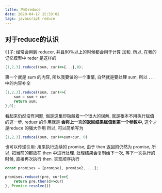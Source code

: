 ```yaml
---
title: 再谈reduce
date: 2020-04-17 15:59:02
tags: javascript reduce
---
```


## 对于reduce的认识

引子:
经常会用到 reducer, 并且80%以上的时候都会用于计算 加和. 所以, 在我的记忆模型中
reder 是这样的

```js
[1,2,3].reduce((sum, cur)=>{...},0);
```

第一个就是 sum 的内容, 所以我要做的一个事情, 自然就是要处理 sum, 所以 `...` 中的内容补全

```js
[1,2,3].reduce((sum, cur)=>{
    sum = sum + cur
    return sum;
},0);
```

看起来仍然没有问题, 但是这里却隐藏着一个很大的误解, 就是根本不用执行赋值的这一步.
reduer 的作用就是 **会将上一次的返回结果赋值到第一个参数中**, 这个才是reduce 的强大作用
所以, 可以简单写为

```js
[1,2,3].reduce((sum, cur)=>sum+cur, 0)
```

也可以传递引用:
用来执行连续的 promise, 由于 then 返回的仍然为 promise, 所以, 把当前的都放在 then 中进行处理.
处理结果会复制给下一次, 等下一次执行的时候, 直接再次执行 then. 实现顺序执行

```js
const promises = [promise1, promise2, ...];

promises.reduce((pre, cur)=>{
    return pre.then(d=>cur)
}, Promise.resolve())

```
